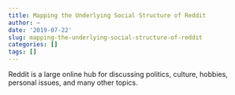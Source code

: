 ```yaml
---
title: Mapping the Underlying Social Structure of Reddit
author: ~
date: '2019-07-22'
slug: mapping-the-underlying-social-structure-of-reddit
categories: []
tags: []
---
```


Reddit is a large online hub for discussing politics, culture, hobbies, personal issues, and many other topics.  